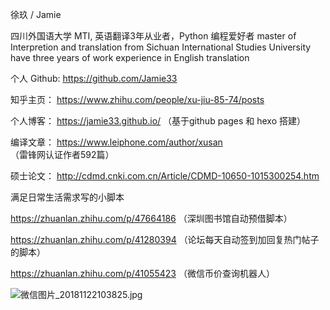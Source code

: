 徐玖 / Jamie


四川外国语大学 MTI, 英语翻译3年从业者，Python 编程爱好者
master of Interpretion and translation from Sichuan International Studies University
have three years of work experience in English translation


个人 Github:
https://github.com/Jamie33   

知乎主页：
https://www.zhihu.com/people/xu-jiu-85-74/posts 

个人博客：
https://jamie33.github.io/  （基于github pages 和 hexo 搭建） 

编译文章：
https://www.leiphone.com/author/xusan （雷锋网认证作者592篇）

硕士论文：
http://cdmd.cnki.com.cn/Article/CDMD-10650-1015300254.htm




满足日常生活需求写的小脚本

https://zhuanlan.zhihu.com/p/47664186  （深圳图书馆自动预借脚本）

https://zhuanlan.zhihu.com/p/41280394  （论坛每天自动签到加回复热门帖子的脚本）

https://zhuanlan.zhihu.com/p/41055423  （微信币价查询机器人）



![微信图片_20181122103825.jpg](https://i.loli.net/2018/11/22/5bf61b52eb3c5.jpg)
